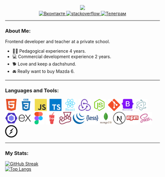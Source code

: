 <div id="header" align="center">
    <img src="https://media1.giphy.com/media/QKUx6kHItu3ilaVMdn/giphy.gif?cid=ecf05e475n1ji73asci9s4mz0gbl644ymeugsy9iv28c9g89&ep=v1_stickers_search&rid=giphy.gif&ct=s" width="300"/>
<div id="badges">
  <a target="_blank" href="https://vk.com/defolto">
    <img src="https://img.shields.io/badge/%D0%92%D0%BA%D0%BE%D0%BD%D1%82%D0%B0%D0%BA%D0%B5-blue?logo=VK" alt="Вконтакте"/>
  </a>
  <a target="_blank" href="https://ru.stackoverflow.com/users/565285/maxim-egorov">
    <img src="https://img.shields.io/badge/StackOverflow-f8dab8?logo=stackoverflow" alt="stackoverflow"/>
  </a>
  <a target="_blank" href="https://t.me/defolt0">
    <img src="https://img.shields.io/badge/Telegram-blue?logo=Telegram" alt="Телеграм"/>
  </a>
</div>
</div>

---

### About Me:
Frontend developer and teacher at a private school.
- 👨‍🏫 Pedagogical experience 4 years.
- 💻 Commercial development experience 2 years.
- 🐕 Love and keep a dachshund.
- 🚘 Really want to buy Mazda 6.

---

### Languages and Tools:
<div>
  <img src="https://github.com/devicons/devicon/blob/master/icons/html5/html5-original.svg" title="HTML5" alt="HTML" width="40" height="40"/>&nbsp;
  <img src="https://github.com/devicons/devicon/blob/master/icons/css3/css3-plain-wordmark.svg"  title="CSS3" alt="CSS" width="40" height="40"/>&nbsp;
  <img src="https://github.com/devicons/devicon/blob/master/icons/javascript/javascript-original.svg" title="JavaScript" alt="JavaScript" width="40" height="40"/>&nbsp;
  <img src="https://github.com/devicons/devicon/blob/master/icons/typescript/typescript-original.svg" title="TypeScript" alt="JavaScript" width="40" height="40"/>&nbsp;
  <img src="https://github.com/devicons/devicon/blob/master/icons/react/react-original-wordmark.svg" title="React" alt="React" width="40" height="40"/>&nbsp;
  <img src="https://github.com/devicons/devicon/blob/master/icons/redux/redux-original.svg" title="Redux" alt="Redux " width="40" height="40"/>&nbsp;
  <img src="https://github.com/devicons/devicon/blob/master/icons/nodejs/nodejs-original.svg" title="NodeJS" alt="NodeJS" width="40" height="40"/>&nbsp;
  <img src="https://github.com/devicons/devicon/blob/master/icons/git/git-original.svg" title="Git" alt="Git" width="40" height="40"/>
  <img src="https://github.com/devicons/devicon/blob/master/icons/bootstrap/bootstrap-original-wordmark.svg" title="Bootstrap" alt="Bootstrap" width="40" height="40"/>
  <img src="https://github.com/devicons/devicon/blob/master/icons/electron/electron-original.svg" title="Electron" alt="Electron" width="40" height="40"/>
  <img src="https://github.com/devicons/devicon/blob/master/icons/eslint/eslint-original.svg" title="eslint" alt="eslint" width="40" height="40"/>
  <img src="https://github.com/devicons/devicon/blob/master/icons/express/express-original.svg" title="express" alt="express" width="40" height="40"/>
  <img src="https://github.com/devicons/devicon/blob/master/icons/figma/figma-original.svg" title="figma" alt="figma" width="40" height="40"/>
  <img src="https://github.com/devicons/devicon/blob/master/icons/gulp/gulp-plain.svg" title="gulp" alt="gulp" width="40" height="40"/>
  <img src="https://github.com/devicons/devicon/blob/master/icons/jest/jest-plain.svg" title="jest" alt="jest" width="40" height="40"/>
  <img src="https://github.com/devicons/devicon/blob/master/icons/jquery/jquery-original.svg" title="jquery" alt="jquery" width="40" height="40"/>
  <img src="https://github.com/devicons/devicon/blob/master/icons/less/less-plain-wordmark.svg" title="less" alt="less" width="40" height="40"/>
  <img src="https://github.com/devicons/devicon/blob/master/icons/mongodb/mongodb-original-wordmark.svg" title="mongodb" alt="mongodb" width="40" height="40"/>
  <img src="https://github.com/devicons/devicon/blob/master/icons/nextjs/nextjs-line.svg" title="nextjs" alt="nextjs" width="40" height="40"/>
  <img src="https://github.com/devicons/devicon/blob/master/icons/npm/npm-original-wordmark.svg" title="npm" alt="npm" width="40" height="40"/>
  <img src="https://github.com/devicons/devicon/blob/master/icons/sass/sass-original.svg" title="sass" alt="sass" width="40" height="40"/>
  <img src="https://github.com/devicons/devicon/blob/master/icons/socketio/socketio-original.svg" title="socketio" alt="socketio" width="40" height="40"/>
</div>

---

### My Stats:
[![GitHub Streak](https://github-readme-streak-stats.herokuapp.com?user=Defolto&theme=dark&hide_border=%D0%9B%D0%9E%D0%96%D0%AC&border_radius=10)](https://git.io/streak-stats)<br/>
[![Top Langs](https://github-readme-stats.vercel.app/api/top-langs/?username=Defolto&layout=compact&theme=vision-friendly-dark)](https://github.com/anuraghazra/github-readme-stats)

